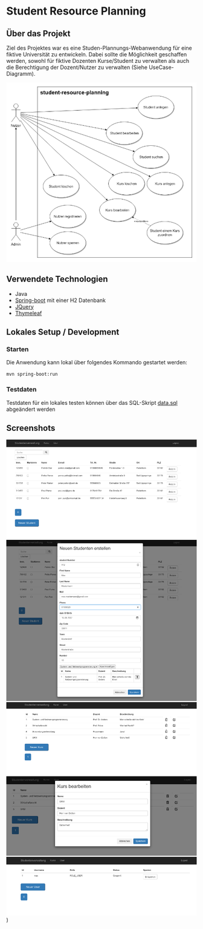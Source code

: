 # Student Resource Planning

## Über das Projekt

Ziel des Projektes war es eine Studen-Plannungs-Webanwendung für eine fiktive Universität zu entwickeln.
Dabei sollte die Möglichkeit geschaffen werden, sowohl für fiktive Dozenten Kurse/Student zu verwalten 
als auch die Berechtigung der Dozent/Nutzer zu verwalten (Siehe UseCase-Diagramm).  


![UseCase Diagramm](doc/UseCases.png)

## Verwendete Technologien

- Java
- [Spring-boot](https://spring.io/projects/spring-boot) mit einer H2 Datenbank
- [JQuery](https://jquery.com/)
- [Thymeleaf](https://www.thymeleaf.org/)

## Lokales Setup / Development

### Starten
Die Anwendung kann lokal über folgendes Kommando gestartet werden:

```
mvn spring-boot:run  
```
### Testdaten
Testdaten für ein lokales testen können über das SQL-Skript [data.sql](src/main/resources/data/data.sql) abgeändert werden

## Screenshots

![](Screenshots/student_view.png)
![](Screenshots/student_edit.png)
![](Screenshots/courses_view.png)
![](Screenshots/courses_edit.png)
![](Screenshots/admin_view.png)
)
